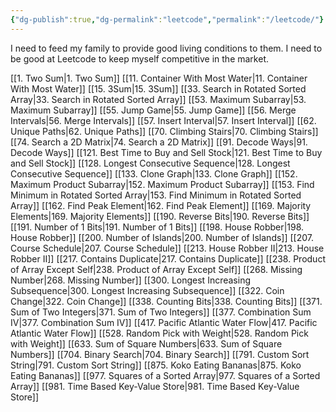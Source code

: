 ```yaml
---
{"dg-publish":true,"dg-permalink":"leetcode","permalink":"/leetcode/"}
---
```


I need to feed my family to provide good living conditions to them. I need to be good at Leetcode to keep myself competitive in the market.

[[1. Two Sum\|1. Two Sum]]
[[11. Container With Most Water\|11. Container With Most Water]]
[[15. 3Sum\|15. 3Sum]]
[[33. Search in Rotated Sorted Array\|33. Search in Rotated Sorted Array]]
[[53. Maximum Subarray\|53. Maximum Subarray]]
[[55. Jump Game\|55. Jump Game]]
[[56. Merge Intervals\|56. Merge Intervals]]
[[57. Insert Interval\|57. Insert Interval]]
[[62. Unique Paths\|62. Unique Paths]]
[[70. Climbing Stairs\|70. Climbing Stairs]]
[[74. Search a 2D Matrix\|74. Search a 2D Matrix]]
[[91. Decode Ways\|91. Decode Ways]]
[[121. Best Time to Buy and Sell Stock\|121. Best Time to Buy and Sell Stock]]
[[128. Longest Consecutive Sequence\|128. Longest Consecutive Sequence]]
[[133. Clone Graph\|133. Clone Graph]]
[[152. Maximum Product Subarray\|152. Maximum Product Subarray]]
[[153. Find Minimum in Rotated Sorted Array\|153. Find Minimum in Rotated Sorted Array]]
[[162. Find Peak Element\|162. Find Peak Element]]
[[169. Majority Elements\|169. Majority Elements]]
[[190. Reverse Bits\|190. Reverse Bits]]
[[191. Number of 1 Bits\|191. Number of 1 Bits]]
[[198. House Robber\|198. House Robber]]
[[200. Number of Islands\|200. Number of Islands]]
[[207. Course Schedule\|207. Course Schedule]]
[[213. House Robber II\|213. House Robber II]]
[[217. Contains Duplicate\|217. Contains Duplicate]]
[[238. Product of Array Except Self\|238. Product of Array Except Self]]
[[268. Missing Number\|268. Missing Number]]
[[300. Longest Increasing Subsequence\|300. Longest Increasing Subsequence]]
[[322. Coin Change\|322. Coin Change]]
[[338. Counting Bits\|338. Counting Bits]]
[[371. Sum of Two Integers\|371. Sum of Two Integers]]
[[377. Combination Sum IV\|377. Combination Sum IV]]
[[417. Pacific Atlantic Water Flow\|417. Pacific Atlantic Water Flow]]
[[528. Random Pick with Weight\|528. Random Pick with Weight]]
[[633. Sum of Square Numbers\|633. Sum of Square Numbers]]
[[704. Binary Search\|704. Binary Search]]
[[791. Custom Sort String\|791. Custom Sort String]]
[[875. Koko Eating Bananas\|875. Koko Eating Bananas]]
[[977. Squares of a Sorted Array\|977. Squares of a Sorted Array]]
[[981. Time Based Key-Value Store\|981. Time Based Key-Value Store]]
